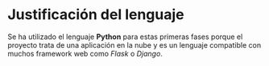 # Justificación del lenguaje
Se ha utilizado el lenguaje **Python** para estas primeras fases porque el proyecto trata de una aplicación en la nube y es un lenguaje compatible con muchos framework web como *Flask* o *Django*.